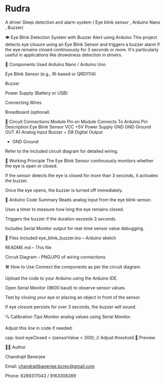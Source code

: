 # Rudra
A driver Sleep detection and alarm system ( Eye blink sensor , Arduino Nano , Buzzer)

👁️ Eye Blink Detection System with Buzzer Alert using Arduino
This project detects eye closure using an Eye Blink Sensor and triggers a buzzer alarm if the eye remains closed continuously for 3 seconds or more. It's particularly useful in applications like drowsiness detection in drivers.

🔧 Components Used
Arduino Nano / Arduino Uno

Eye Blink Sensor (e.g., IR-based or QRD1114)

Buzzer

Power Supply (Battery or USB)

Connecting Wires

Breadboard (optional)

🔌 Circuit Connections
Module	Pin on Module	Connects To Arduino Pin	Description
Eye Blink Sensor	VCC	+5V	Power Supply
GND	GND	Ground
OUT	A1	Analog Input
Buzzer	+	D8	Digital Output
-	GND	Ground

Refer to the included circuit diagram for detailed wiring.

🧠 Working Principle
The Eye Blink Sensor continuously monitors whether the eye is open or closed.

If the sensor detects the eye is closed for more than 3 seconds, it activates the buzzer.

Once the eye opens, the buzzer is turned off immediately.

📜 Arduino Code Summary
Reads analog input from the eye blink sensor.

Uses a timer to measure how long the eye remains closed.

Triggers the buzzer if the duration exceeds 3 seconds.

Includes Serial Monitor output for real-time sensor value debugging.

📂 Files Included
eye_blink_buzzer.ino – Arduino sketch

README.md – This file

Circuit Diagram – PNG/JPG of wiring connections

🛠️ How to Use
Connect the components as per the circuit diagram.

Upload the code to your Arduino using the Arduino IDE.

Open Serial Monitor (9600 baud) to observe sensor values.

Test by closing your eye or placing an object in front of the sensor.

If eye closure persists for over 3 seconds, the buzzer will sound.

🔍 Calibration Tips
Monitor analog values using Serial Monitor.

Adjust this line in code if needed:

cpp:
bool eyeClosed = (sensorValue < 300); // Adjust threshold
📸 Preview

👨‍💻 Author
 
Chandrajit Banerjee 

Email: chandrajitbanerjee.bcrec@gmail.com

Phone: 6289317043 / 9163306289

